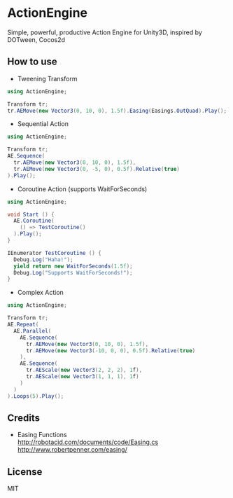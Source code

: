 # ActionEngine

Simple, powerful, productive Action Engine for Unity3D, inspired by DOTween, Cocos2d

## How to use
- Tweening Transform
```csharp
using ActionEngine;

Transform tr;
tr.AEMove(new Vector3(0, 10, 0), 1.5f).Easing(Easings.OutQuad).Play();
```

- Sequential Action
```csharp
using ActionEngine;

Transform tr;
AE.Sequence(
  tr.AEMove(new Vector3(0, 10, 0), 1.5f),
  tr.AEMove(new Vector3(0, -5, 0), 0.5f).Relative(true)
).Play();
```

- Coroutine Action (supports WaitForSeconds)
```csharp
using ActionEngine;

void Start () {
  AE.Coroutine(
    () => TestCoroutine()
  ).Play();
}

IEnumerator TestCoroutine () {
  Debug.Log("Haha!");
  yield return new WaitForSeconds(1.5f);
  Debug.Log("Supports WaitForSeconds!");
}
```

- Complex Action
```csharp
using ActionEngine;

Transform tr;
AE.Repeat(
  AE.Parallel(
    AE.Sequence(
      tr.AEMove(new Vector3(0, 10, 0), 1.5f),
      tr.AEMove(new Vector3(-10, 0, 0), 0.5f).Relative(true)
    ),
    AE.Sequence(
      tr.AEScale(new Vector3(2, 2, 2), 1f),
      tr.AEScale(new Vector3(1, 1, 1), 1f)
    )
  )
).Loops(5).Play();
```

## Credits
- Easing Functions  
<http://robotacid.com/documents/code/Easing.cs>  
<http://www.robertpenner.com/easing/>

## License
MIT